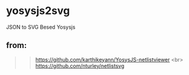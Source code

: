 # yosysjs2svg
JSON to SVG Besed Yosysjs

## from:
>>https://github.com/karthikeyann/YosysJS-netlistviewer \<br> 
>>https://github.com/nturley/netlistsvg
